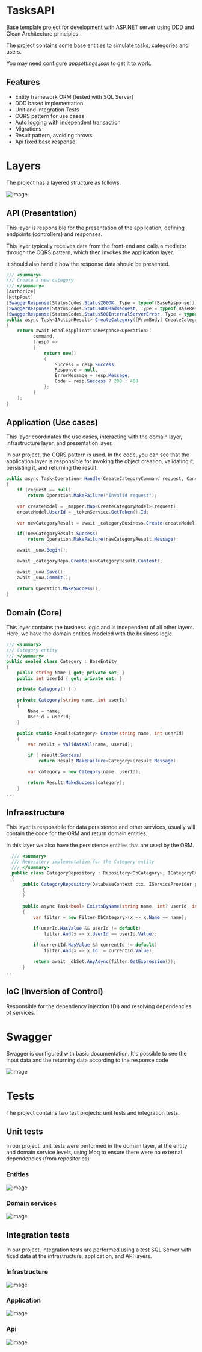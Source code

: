 # TasksAPI

Base template project for development with ASP.NET server using DDD and Clean Architecture principles.

The project contains some base entities to simulate tasks, categories and users.

You may need configure *appsettings.json* to get it to work.

## Features

* Entity framework ORM (tested with SQL Server)
* DDD based implementation
* Unit and Integration Tests
* CQRS pattern for use cases
* Auto logging with independent transaction
* Migrations
* Result pattern, avoiding throws 
* Api fixed base response

# Layers

The project has a layered structure as follows.

![image](https://github.com/user-attachments/assets/64e72fce-3414-4816-8668-91877f938ba4)

## API (Presentation)

This layer is responsible for the presentation of the application, defining endpoints (controllers) and responses.

This layer typically receives data from the front-end and calls a mediator through the CQRS pattern, which then invokes the application layer.

It should also handle how the response data should be presented.

```C#
/// <summary>
/// Create a new category
/// </summary>
[Authorize]
[HttpPost]
[SwaggerResponse(StatusCodes.Status200OK, Type = typeof(BaseResponse))]
[SwaggerResponse(StatusCodes.Status400BadRequest, Type = typeof(BaseResponse))]
[SwaggerResponse(StatusCodes.Status500InternalServerError, Type = typeof(BaseResponse))]
public async Task<IActionResult> CreateCategory([FromBody] CreateCategoryCommand command)
{
    return await HandleApplicationResponse<Operation>(
          command,
          (resp) =>
          {
              return new()
              {
                  Success = resp.Success,
                  Response = null,
                  ErrorMessage = resp.Message,
                  Code = resp.Success ? 200 : 400
              };
          }
    );
}
```

## Application (Use cases)

This layer coordinates the use cases, interacting with the domain layer, infrastructure layer, and presentation layer. 

In our project, the CQRS pattern is used. In the code, you can see that the application layer is responsible for invoking the object creation, validating it, persisting it, and returning the result.

```C#
public async Task<Operation> Handle(CreateCategoryCommand request, CancellationToken cancellationToken)
{
    if (request == null)
        return Operation.MakeFailure("Invalid request");

    var createModel = _mapper.Map<CreateCategoryModel>(request);
    createModel.UserId = _tokenService.GetToken().Id;

    var newCategoryResult = await _categoryBusiness.Create(createModel);

    if(!newCategoryResult.Success)
        return Operation.MakeFailure(newCategoryResult.Message);  

    await _uow.Begin();

    await _categoryRepo.Create(newCategoryResult.Content);

    await _uow.Save();
    await _uow.Commit();

    return Operation.MakeSuccess();
}
```

## Domain (Core)

This layer contains the business logic and is independent of all other layers. Here, we have the domain entities modeled with the business logic.

```C#
/// <summary>
/// Category entity
/// </summary>
public sealed class Category : BaseEntity
{
    public string Name { get; private set; }
    public int UserId { get; private set; }

    private Category() { }

    private Category(string name, int userId)
    {
        Name = name;
        UserId = userId;
    }

    public static Result<Category> Create(string name, int userId)
    {
        var result = ValidateAll(name, userId);

        if (!result.Success)
            return Result.MakeFailure<Category>(result.Message);

        var category = new Category(name, userId);

        return Result.MakeSuccess(category);
    }
...
```

## Infraestructure

This layer is resposabile for data persistence and other services, usually will contain the code for the ORM and return domain entities.

In this layer we also have the persistence entities that are used by the ORM.

```C#
  /// <summary>
  /// Repository implementation for the Category entity
  /// </summary>
  public class CategoryRepository : Repository<DbCategory>, ICategoryRepository
  {
      public CategoryRepository(DatabaseContext ctx, IServiceProvider provider) : base(ctx.Categories, provider)
      {
      }

      public async Task<bool> ExistsByName(string name, int? userId, int? currentId)
      {
          var filter = new Filter<DbCategory>(x => x.Name == name);

          if(userId.HasValue && userId != default)
              filter.And(x => x.UserId == userId.Value);

          if(currentId.HasValue && currentId != default)
              filter.And(x => x.Id != currentId.Value);
          
          return await _dbSet.AnyAsync(filter.GetExpression());
      }
...
```

## IoC (Inversion of Control)

Responsible for the dependency injection (DI) and resolving dependencies of services.

# Swagger

Swagger is configured with basic documentation. It's possible to see the input data and the returning data according to the response code

![image](https://github.com/user-attachments/assets/3e375be0-16c4-41bc-aebc-df7e09d5c0e0)

# Tests

The project contains two test projects: unit tests and integration tests.

## Unit tests

In our project, unit tests were performed in the domain layer, at the entity and domain service levels, using Moq to ensure there were no external dependencies (from repositories).

### Entities
![image](https://github.com/user-attachments/assets/0750163d-ceea-4ffa-8f0a-e45068f44737)
### Domain services
![image](https://github.com/user-attachments/assets/82a2db13-135f-4e17-b27f-afa4a1e6c37e)

## Integration tests

In our project, integration tests are performed using a test SQL Server with fixed data at the infrastructure, application, and API layers.

### Infrastructure
![image](https://github.com/user-attachments/assets/6b301d58-06d8-4dc4-b48e-c868f35b28ae)
### Application
![image](https://github.com/user-attachments/assets/85905bed-1c4a-42bc-ac3e-14336ad77269)
### Api
![image](https://github.com/user-attachments/assets/757237af-f4ae-42d5-9436-a0209b4c5e38)

